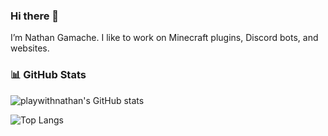 ### Hi there 👋

I’m Nathan Gamache.
I like to work on Minecraft plugins, Discord bots, and websites.

### 📊 GitHub Stats

![playwithnathan's GitHub stats](https://github-readme-stats.vercel.app/api?username=playwithnathan&show_icons=true&count_private=true&theme=dark)

![Top Langs](https://github-readme-stats.vercel.app/api/top-langs/?username=playwithnathan&theme=dark)
